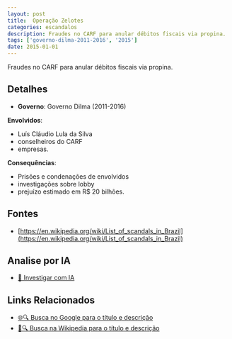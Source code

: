 ```yaml
---
layout: post
title:  Operação Zelotes
categories: escandalos
description: Fraudes no CARF para anular débitos fiscais via propina.
tags: ['governo-dilma-2011-2016', '2015']
date: 2015-01-01
---
```


Fraudes no CARF para anular débitos fiscais via propina.

## Detalhes
- **Governo**: Governo Dilma (2011-2016)

**Envolvidos**:
- Luís Cláudio Lula da Silva
- conselheiros do CARF
- empresas.


**Consequências**:
- Prisões e condenações de envolvidos
- investigações sobre lobby
- prejuízo estimado em R$ 20 bilhões.


## Fontes
- [https://en.wikipedia.org/wiki/List_of_scandals_in_Brazil](https://en.wikipedia.org/wiki/List_of_scandals_in_Brazil)


## Analise por IA
- [🤖 Investigar com IA](https://www.perplexity.ai/search?q=Opera%C3%A7%C3%A3o%20Zelotes%20Fraudes%20no%20CARF%20para%20anular%20d%C3%A9bitos%20fiscais%20via%20propina.%20Governo%20Dilma%20%282011-2016%29)

## Links Relacionados
- [🌐🔍 Busca no Google para o título e descrição](https://www.google.com/search?q=Opera%C3%A7%C3%A3o%20Zelotes%20Fraudes%20no%20CARF%20para%20anular%20d%C3%A9bitos%20fiscais%20via%20propina.%20Governo%20Dilma%20%282011-2016%29)
- [📖🔍 Busca na Wikipedia para o título e descrição](https://pt.wikipedia.org/w/index.php?search=Opera%C3%A7%C3%A3o%20Zelotes%20Fraudes%20no%20CARF%20para%20anular%20d%C3%A9bitos%20fiscais%20via%20propina.%20Governo%20Dilma%20%282011-2016%29)

